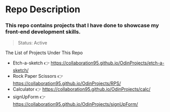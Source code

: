 # Repo Description 

### This repo contains projects that I have done to showcase my front-end development skills.

> Status: Active

The List of Projects Under This Repo
- Etch-a-sketch  👉 https://collaboration95.github.io/OdinProjects/etch-a-sketch/
- Rock Paper Scissors 👉  https://collaboration95.github.io/OdinProjects/RPS/
- Calculator 👉 https://collaboration95.github.io/OdinProjects/calc/
- signUpForm 👉 https://collaboration95.github.io/OdinProjects/signUpForm/

